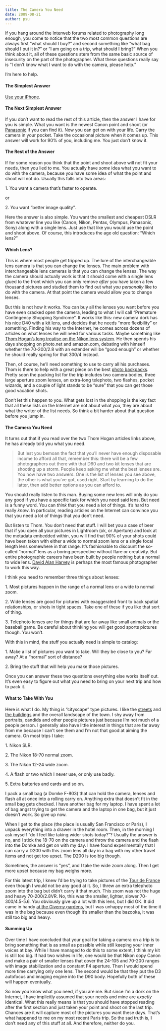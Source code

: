 ```yaml
---
title: The Camera You Need
date: 2009-08-21
author: psu
---
```


<p>If you hang around the Interweb forums related to photography long enough, you come to notice that the two most common questions are always first &#8220;what should I buy?&#8221; and second something like &#8220;what bag should I put it in?&#8221; or &#8220;I am going on a trip, what should I bring?&#8221; When you think about it, all of these questions stem from the same basic source of insecurity on the part of the photographer. What these questions really say is &#8220;I don&#8217;t know what I want to do with the camera, please help.&#8221;</p>
<p>I&#8217;m here to help.<br />

<h4>The Simplest Answer</h4>
<p>
<a href="/the-golden-age-of-cameras-part-1.html">Use your iPhone</a>.
</p>
<h4>The Next Simplest Answer</h4>
<p>If you don&#8217;t want to read the rest of this article, then the answer I have for you is simple. What you want is the newest Canon point and shoot (or <a href="../../../01/08/camera-enough/index.html">Panasonic</a> if you can find it). Now you can get on with your life. Carry the camera in your pocket. Take the occasional picture when it comes up. This answer will work for 90% of you, including me. You just don&#8217;t know it.</p>
<h4>The Rest of the Answer</h4>
<p>If for some reason you think that the point and shoot above will not fit your needs, then you lied to me. You actually have <em>some</em> idea what you want to do with the camera, because you have some idea of what the point and shoot will not do. Usually this falls into two areas:</p>

<p>1. You want a camera that&#8217;s faster to operate.</p>

<p>or</p>

<p>2. You want &#8220;better image quality&#8221;.</p>

<p>Here the answer is also simple. You want the smallest and cheapest DSLR from whatever line you like (Canon, Nikon, Pentax, Olympus, Panasonic, Sony) along with a single lens. Just use that like you would use the point and shoot above. Of course, this introduces the age old question: &#8220;Which lens?&#8221;</p>

<h4>Which Lens?</h4>
<p>This is where most people get tripped up. The lure of the interchangeable lens camera is that you can change the lenses. The main problem with interchangeable lens cameras is that you can change the lenses. The way the camera should actually work is that it should come with a single lens glued to the front which you can only remove <em>after</em> you have taken a few thousand pictures and studied them to find out what <em>you personally</em> like to do with the camera. At that point the camera would allow you to change lenses.</p>
<p>But this is not how it works. You can buy all the lenses you want before you have even cracked open the camera, leading to what I will call &#8220;Premature Contingency Shopping Syndrome&#8221;. It works like this: new camera dork has his nice D40 with a kit lens, and decides that he needs &#8220;more flexibility&#8221; or something. Finding his way to the Internet, he comes across dozens of articles on what lenses he will need for various tasks. Maybe something like <a href="http://bythom.com/rationallenses.htm">Thom Hogan&#8217;s long treatise on the Nikon lens system</a>. He then spends his days shopping on photo.net and amazon.com, debating with himself whether the 70-200/2.8 with an extender will be &#8220;good enough&#8221; or whether he should really spring for that 300/4 instead.</p>
<p>Then, of course, he&#8217;ll need something to use to carry all his purchases. Thom is there to help with a great piece on the best <a href="http://bythom.com/bags.htm">photo backpacks</a>. Pretty soon the packing list for the trip includes two camera bodies, three large aperture zoom lenses, an extra-long telephoto, two flashes, pocket wizards, and a couple of light stands to be &#8220;sure&#8221; that you can get those good vacation shots.</p>
<p>Don&#8217;t let this happen to you. What gets lost in the shopping is the key fact that all these lists on the Internet are not about what <em>you</em>, they are about what the writer of the list needs. So think a bit harder about that question before you jump in.</p>
<h4>The Camera You Need</h4>
<p>It turns out that if you read over the two Thom Hogan articles links above, he has already told you what you need.</p>
<blockquote><p>
But lest you bemoan the fact that you&#8217;ll never have enough disposable income to afford all that, remember this: there will be a few photographers out there with that D60 and two kit lenses that are shooting up a storm. People keep asking me what the best lenses are. You now have two answers. One is the list of lenses you see above, the other is what you&#8217;ve got, used right. Start by learning to do the latter, then add better options as you can afford to.
</p></blockquote>
<p>You should really listen to this man. Buying some new lens will only do you any good if you have a specific task for which you need said lens. But need is a funny word. You can <em>think</em> that you need a lot of things. It&#8217;s hard to really <em>know</em>. In particular, reading articles on the Internet can convince you that you need a lot of things that you don&#8217;t need.</p>
<p>But listen to Thom. You don&#8217;t need that stuff. I will bet you a case of beer that if you open all your pictures in Lightroom (ok, or Aperture) and look at the metadata embedded within, you will find that 90% of your shots could have been taken with either a wide to normal zoom lens or a single focal length lens somewhere in that range. It&#8217;s fashionable to discount the so-called &#8220;normal&#8221; lens as a boring perspective without flare or creativity. But entire photographic careers have been built by people nothing but a normal to wide lens. <a href="http://en.wikipedia.org/wiki/David_Alan_Harvey">David Alan Harvey</a> is perhaps the most famous photographer to work this way.</p>
<p>I think you need to remember three things about lenses:</p>

<p>1. Most pictures happen in the range of a normal lens or a wide to normal zoom.</p>

<p>2. Wide lenses are good for pictures with exaggerated front to back spatial relationships, or shots in tight spaces. Take one of these if you like that sort of thing.</p>

<p>3. Telephoto lenses are for things that are far away like small animals or the baseball game. Be careful about thinking you will get good sports pictures though. You won&#8217;t.</p>

<p>With this in mind, the stuff you actually need is simple to catalog:</p>

<p>1. Make a list of pictures you want to take. Will they be close to you? Far away? At a &#8220;normal&#8221; sort of distance?</p>

<p>2. Bring the stuff that will help you make those pictures.</p>

<p>Once you can answer these two questions everything else works itself out. It&#8217;s even easy to figure out what you need to bring on your next trip and how to pack it.</p>
<h4>What to Take With You</h4>
<p>Here is what I do. My thing is &#8220;cityscape&#8221; type pictures. I like the <a href="http://www.flickr.com/photos/79904144@N00/3764641235/">streets</a> and <a href="http://www.flickr.com/photos/79904144@N00/3762955415/in/photostream/">the buildings</a> and the overall landscape of the town. I shy away from portraits, candids and other people pictures just because I&#8217;m not much of a people person.  I generally also have little interest in things that are far away from me because I can&#8217;t see them and I&#8217;m not that good at aiming the camera. On most trips I take:</p>
<p>1. Nikon SLR.</p>

<p>2. The Nikon 18-70 normal zoom.</p>

<p>3. The Nikon 12-24 wide zoom.</p>

<p>4. A flash or two which I never use, or only use badly.</p>

<p>5. Extra batteries and cards and so on.</p>

<p>I pack a small bag (a Domke F-803) that can hold the camera, lenses and flash all at once into a rolling carry on. Anything extra that doesn&#8217;t fit in the small bag gets checked. I have another bag for my laptop. I have spent a lot of bag angst trying to get the camera and the laptop in one bag, but it just doesn&#8217;t work. So give up now.</p>
<p>When I get to the place (the place is usually San Francisco or Paris), I unpack everything into a drawer in the hotel room. Then, in the morning I ask myself  &#8220;do I feel like taking wider shots today?&#8221;? Usually the answer is no, and I stick the 18-70 on the camera and throw the camera and the flash into the Domke and get on with my day. I have found experimentally that I can carry a D200 with this zoom lens all day in a bag with my other travel items and not get too upset. The D200 is too big though.</p>
<p>Sometimes, the answer is &#8220;yes&#8221;, and I take the wide zoom along. Then I get more upset because my bag weighs more.</p>
<p>For this latest trip, I knew I&#8217;d be trying to take pictures of the <a href="http://www.flickr.com/photos/79904144@N00/3758750583/">Tour de France</a> even though I would not be any good at it. So, I threw an extra telephoto zoom into the bag but didn&#8217;t carry it that much. This zoom was not the huge and heavy 70-200/2.8VR. No, this was the smaller, lighter, slower 70-300/4.5-5.6. You obviously give up a lot with this lens, but I did OK. It did came in handy <a href="http://www.flickr.com/photos/79904144@N00/3765480698/">at the Giverny gardens</a>, but I was unhappy most of the time it was in the bag because even though it&#8217;s smaller than the bazooka, it was still too big and heavy.</p>
<h4>Summing Up</h4>
<p>Over time I have concluded that your goal for taking a camera on a trip is to bring something that is as small as possible while still keeping your inner voices at bay. While I have managed to do this to some extent, I think my kit is still too big. If had two wishes in life, one would be that Nikon copy Canon and make a pair of smaller lenses that cover the 24-105 and 70-200 ranges with image stabilization and a constant F4 aperture. Then I would spend more time carrying only one lens. The second would be that they put the D3 autofocus and imaging engine into the D90 body. Hopefully both of these will happen eventually.</p>
<p>So now you know what you need, if you are me. But since I&#8217;m a dork on the Internet, I have implicitly assumed that your needs and mine are <em>exactly</em> identical. What this really means is that you should have stopped reading after the first section and just taken your point and shoot on the last trip. Chances are it will capture most of the pictures you want these days. That&#8217;s what happened to me on my most recent Paris trip. So the sad truth is, I don&#8217;t need any of this stuff at all. And therefore, neither do you.</p>
